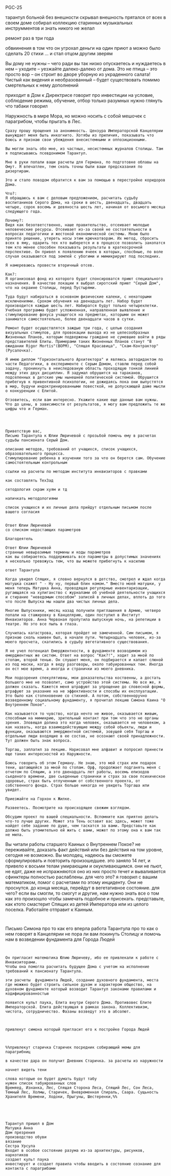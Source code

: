 PGC-25

тарантул больной без внешности скрывал внешность прятался от всех в своем доме собирал коллекцию старинных музыкальных инструмментов и знать никого не желал

ремонт раз в три года

обвиинения в том что он угрохал деньги на один приют а можно было сделать 20
стихи ... и стал отцом другим зверям

Вы дому не нужны – чего ради вы так низко опускаетесь и нуждаетесь в нем – уходите – уезжайте далеко-далеко от дома.
Это не птица – это просто вор – он строит во дворе уборную из украденного салата!
Чистый как видения и необразованный – будет существовать помимо смертельных к нему дополнений




приходит в Дом к Директрисе
говорит про инвестиции на условие, соблюдение режима, обучение, отбор только разумных
нужно глянуть что табаки говорил

Наружность в мире Мора, но можно носить с собой мешочек с парагрибом, чтобы прыгать в Лес. 


```
Сразу прошу прощения за анонимность. Цензура Императорской Канцелярии вынуждает меня быть инкогнито. Хотябы из приличия, показывать что боюсь и признаю свои убеждения внесистемными и оппозиционными.

Вы могли знать обо мне, из частных, несистемных журналов Столицы. Там я подписываюсь псевдонимом Тарантул.

Мне в руки попали ваши расчеты для Германа, по подготовке облавы на Омут. Я впечатлен, тем сколь точны были ваши предсказания по дизертирам.

Это и стало поводом обратится к вам за помощью в перестройке коридоров Дома.

Что?:
Я обращаюсь к вам с деловым предложением, расчитать судьбу воспитаников Серого Дома, на сроки в шесть, двенадцать, двадцать четыре, сорок восемь и девяноста шесть лет, начиная от восьмого месяца следующего года.

Почему?:
Видя как безответственно, наше правительство, отсеивает молодые человеческие ресурсы. Отсеивает из-за своей не состоятельности в вопросах педагогики и жестокой економической системы. Мною было принято решение, утереть носы этим крючкотворам. Их метод, сбросить всех в яму, одарить тех кто выберется и в процессе позволить закопатся тем кто менее способен показывать результаты в краткосрочной перспективе. Он привел к появлению ячеек в которых, спосбные, по воле случая оказываются под землей с убогими и мимикрируют под последних.

Я намереваюсь провести вторичный отсев.

Как?:
Я организовал фонд из которого будет спонсироватся приют специального назначения. В качестве локации я выбрал сиротский приют "Серый Дом", что на окраине Столицы, перед Пустырями.

Туда будут набираться в основном физические калеки, с некоторыми исключениями. Сроком обучения на двенадцать лет. Набор будет производится каждые шесть лет. Набиратся будут только четырехлетки. Учебная программа будет усложненная, направленная выявление и стимулирование фокуса учащегося на предметах, которыми он может заниматся самостоятельно, более двенадцати часов в сутки.

Ремонт будет осуществлятся заждые три года, с целью создания визуальных стимулов, для провокации выхода из не целесообразных Жизненных Планов, которым подвержены граждане не сумевшие войти в ряды представителей Елиты. Примерами таких Жизненных Планов станут "В ожидании Rigor Mortis"(ВОРМ), "Спящая Красавица", "Скам-Контрактор"(Русалочка).

Я имею диплом "Горизонтального Архитектора" и являюсь автодидактом по части Педагогики, в експерименте с Серым Домом, ставлю перед собой задачу, проникнуть в неиследованую область проходящую тонкой линией между этих двух дисциплин. Я задумал обрушится на тараканов, подселенных в детские умы нынешней политической системой. Обрушится    
прибегнув к привентивной психологии, не дожидаясь пока они выпустятся в мир, будучи индоктринированными повесткой, не допускающей даже мысли о конкуренции с Елитой.

Отзовитесь, если вам интересно. Укажите какие еще данные вам нужны. Что до цены, в зависимости от результатов, я могу вам предложить те же цифры что и Герман.




Приветствую вас, 
Письмо Тарантула к Юлии Люричевой с прозьбой помочь ему в расчетах судьбы пансионата Серый Дом.

описание методов, требований от учащихся, список учащихся, образовательного процесса.
Стимулирование ребенка в изучении того за что он берется сам. Обучение самостоятельным контрольным

ссылки на расчеты по методам института инквизиторов с правками 

как составлять ТехЗад

сетодология скрам хуям и тд 

напичкать методологиями

список учащихся и их личные дела прийдут отдельным письмом после вашего согласия


```


```
Ответ Юлии Люричевой 
со списком недостающих параметров

Благодеятель

```

```
Ответ Юлии Люричевой 
странные невыразимые термины и коды параметров
как вы собираетесь поддерживать все параметры в допустимых значениях
я несколько тревожусь тем, что вы можете прибегнуть к насилию

```


```
ответ Тарантула

Когда увидел Спящих, я словно вернулся в детство, смотрел и ждал когда матушка скажет " - Ну ну, первый блин комом." Вместо моей матушки, у меня теперь Матушка Анна, проводящая регулярные инвентаризации, ругающаяся на хулиганство с журналами об учебной деятельности учащихся и стирание "неведомым способом" записей в личных делах, вплоть до того что после Выпуска мы нашли два чистых личных дела. 

Многие Выпускники, месяц назад получили приглашения в Армию, четверо попали на стажировку в Канцелярию, один поступил в Институт Инквизиторов. Анна Червоная пропутила выпускную ночь, на репетиции в театре. Но это все пыль в глаза. 

Случилась катастрова, которая пройдет не замеченной. Сим письмом, я признаю сколь наивен был, в начале пути. Четырнадцать человек, из-за моего просчета, скатились в судьбу вегетативного существования.

Я не учел потенциал Емерджентности, в фундаменте возводимом из емерджентных же систем. Ответ на вопрос "Как?!", ходит за мной по стопам, второй тенью. Он слушает меня, он подбирается и капает слюной из под маски, когда я веду разговоры, около табуированных тем. Иногда он ест мое время, а иногда и странички из моего дневника. 

Мои подозрения спекулятивны, мои доказательства коственны, а достать большего мне не позволит, само устройство этой системы. Но все же, я должен сказать. Кажется меня штрафуют за упрощение до словесной формы, штрафуют за указание на не эффективности и способы их експлуатации. Это было как столкновение со стихией. А потом, собственноручно возведенному социальному фундаменту, я прочитал лекцию Симона Каина "О Внутреннем Покое". 

Как называется то чувство, когда нечто не живое, оказывается живым, способным на мимикрию, зрительный контакт при том что это не органы зрения. Зловещая долина это когда человек, оказывается не человеком, а как назвать, когда взаимодействующие между собой обьекты, люди и функции, оказываются эмерджентной системой, зовущей себя Торгаш и отдельные люди входящие в ее состав, не осознают своей принадлежности. Тут должен быть знак вопроса. 

Торгаш, заплатил за лекцию. Нарисовал мне алфавит и попросил принести еще таких интересностей из Наружности.

Боюсь говорить об этом Герману. Не знаю, это мой страх или подарок тени, шатающейся за мной по стопам. Орф, продолжает подганять меня с отчетом по Спящим, а это двенадцать лет работы, восемь епизодов сьеденого времени, две сьеденные странички и страх за свое психическое здоровье, страх быть отлученным от собственного проекта, от собственного фонда. Страх больше никогда не увидеть Торгаша или увидет.

```



```
Приезжайте на Горхон к Жилке.

Развеетесь. Посмотрите на происходящее свежим взглядом.

Обсудим проект по вашей специальности. Вспомните как приятно делать что-то лучше других. Может эта Тень оставит вас здесь, может тоже найдет себе задание по душе, чем таскатся за вами. Представьте как должно быть утомительно ей жить с вами, может по этому она к вам так не мила.

```




Вы читали работы старшего Каиных о Внутреннем Покое?
не переживайте, доказать факт действий или без действия на том уровне, сегодня не возможно. Вы молодец, надеюсь вы сможете сформулировать и повторить произошедшее. 
это заняло 14 лет, и привело к восьми телам умирающим и окукливающимся. они не пьют, не едят, даже не испражняются оно из них просто течет и вываливается сфинктеры полностью раслаблены. для чего это?
я говорил с вашим математиком, помог с расчетами по этому инциденту. Они не проснутся. до конца месяца, перейдут в вегетативное состояние.
для чего?
если вы смогли, то смогут и другие, нам нужно знать все о том как это произошло чтобы замечать подобное и присекать.
представьте, как ктото смастерит Спящих из детей Императора или из целого поселка.
Работайте
отправит к Каиным.






```


```
Письмо Симона
про то как его вперла работа Тарантула
про то как о нем говорят в Канцелярии
не пора ли вам покинуть Столицу и помочь нам в возведении фундамента для Города Людей


```


Он пригласит математика Юлию Люричеву, ибо ее привлекали к работе с Инквизиторами.
Чтобы она помогла расчитать будущее Дома с учетом на исполнение требований к пансионату Тарантула.

эти расчеты  фундамента Людей, создание духовного фундамента, места где можжно будет строить сильное духом и характером общество, на духовном фундаменте который возводит Тарантул законами правилами и кодифицированностью

появится культ паука, Елита внутри Серого Дома. Противовес Елите Императорской. Елита действующая в рамках закона. Коллективизм, чистота, сотрудничество. Фазаны возведут это в абсолют.



привлекут симона который пригласит его к постройке Города Людей



%%привлекут старичка Старичек посредник собирающий мемы для парагрибниц

в качестве дара он получит Дневник Старичка. за расчеты из наружности

начнет видеть тени

слова которые он будет думать будут табу
нужен список табуированных слов
Времяед, Изнанка, Лес, Спящая Сторона Леса, Спящий Лес, Сон Леса, Темный Лес, Холмы, Старичек, Вневременная Спираль, Саара. Сущьность Хранителя Времени, Ходоки, Прыгуны, Шестеренки,%% 





Тарантул пришел в Дом
Матушка Анна
Дом презрения
производство обуви
вязание
Сестра Урсула
Входит в особое состояние разума из-за архитектуры, рисунков, наркотиков
создает культ паука
инвестирует и создает правила чтобы вводить в состояние сознание для контакта с парагрибами